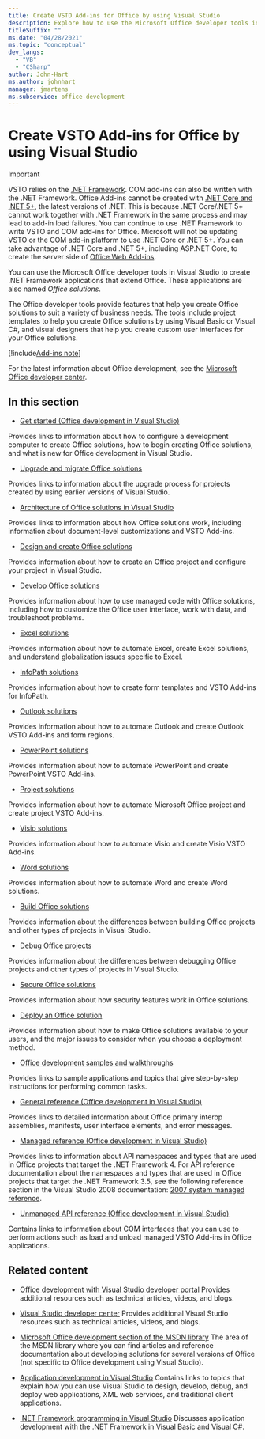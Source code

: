 ```yaml
---
title: Create VSTO Add-ins for Office by using Visual Studio
description: Explore how to use the Microsoft Office developer tools in Visual Studio to create .NET Framework applications that extend Office.
titleSuffix: ""
ms.date: "04/28/2021"
ms.topic: "conceptual"
dev_langs:
  - "VB"
  - "CSharp"
author: John-Hart
ms.author: johnhart
manager: jmartens
ms.subservice: office-development
---
```

# Create VSTO Add-ins for Office by using Visual Studio

> [!IMPORTANT]
> VSTO relies on the [.NET Framework](/dotnet/framework/get-started/overview). COM add-ins can also be written with the .NET Framework. Office Add-ins cannot be created with [.NET Core and .NET 5+](/dotnet/core/dotnet-five), the latest versions of .NET. This is because .NET Core/.NET 5+ cannot work together with .NET Framework in the same process and may lead to add-in load failures. You can continue to use .NET Framework to write VSTO and COM add-ins for Office. Microsoft will not be updating VSTO or the COM add-in platform to use .NET Core or .NET 5+. You can take advantage of .NET Core and .NET 5+, including ASP.NET Core, to create the server side of [Office Web Add-ins](/office/dev/add-ins/overview/office-add-ins).

  You can use the Microsoft Office developer tools in Visual Studio to create .NET Framework applications that extend Office. These applications are also named *Office solutions*.

 The Office developer tools provide features that help you create Office solutions to suit a variety of business needs. The tools include project templates to help you create Office solutions by using Visual Basic or Visual C#, and visual designers that help you create custom user interfaces for your Office solutions.

[!include[Add-ins note](includes/addinsnote.md)]

 For the latest information about Office development, see the [Microsoft Office developer center](https://developer.microsoft.com/office/docs).

## In this section
- [Get started &#40;Office development in Visual Studio&#41;](getting-started-office-development-in-visual-studio.md)

 Provides links to information about how to configure a development computer to create Office solutions, how to begin creating Office solutions, and what is new for Office development in Visual Studio.

- [Upgrade and migrate Office solutions](upgrading-and-migrating-office-solutions.md)

 Provides links to information about the upgrade process for projects created by using earlier versions of Visual Studio.

- [Architecture of Office solutions in Visual Studio](architecture-of-office-solutions-in-visual-studio.md)

 Provides links to information about how Office solutions work, including information about document-level customizations and VSTO Add-ins.

- [Design and create Office solutions](designing-and-creating-office-solutions.md)

 Provides information about how to create an Office project and configure your project in Visual Studio.

- [Develop Office solutions](developing-office-solutions.md)

 Provides information about how to use managed code with Office solutions, including how to customize the Office user interface, work with data, and troubleshoot problems.

- [Excel solutions](excel-solutions.md)

 Provides information about how to automate Excel, create Excel solutions, and understand globalization issues specific to Excel.

- [InfoPath solutions](infopath-solutions.md)

 Provides information about how to create form templates and VSTO Add-ins for InfoPath.

- [Outlook solutions](outlook-solutions.md)

 Provides information about how to automate Outlook and create Outlook VSTO Add-ins and form regions.

- [PowerPoint solutions](powerpoint-solutions.md)

 Provides information about how to automate PowerPoint and create PowerPoint VSTO Add-ins.

- [Project solutions](project-solutions.md)

 Provides information about how to automate Microsoft Office project and create project VSTO Add-ins.

- [Visio solutions](visio-solutions.md)

 Provides information about how to automate Visio and create Visio VSTO Add-ins.

- [Word solutions](word-solutions.md)

 Provides information about how to automate Word and create Word solutions.

- [Build Office solutions](building-office-solutions.md)

 Provides information about the differences between building Office projects and other types of projects in Visual Studio.

- [Debug Office projects](debugging-office-projects.md)

 Provides information about the differences between debugging Office projects and other types of projects in Visual Studio.

- [Secure Office solutions](securing-office-solutions.md)

 Provides information about how security features work in Office solutions.

- [Deploy an Office solution](deploying-an-office-solution.md)

 Provides information about how to make Office solutions available to your users, and the major issues to consider when you choose a deployment method.

- [Office development samples and walkthroughs](office-development-samples-and-walkthroughs.md)

 Provides links to sample applications and topics that give step-by-step instructions for performing common tasks.

- [General reference &#40;Office development in Visual Studio&#41;](general-reference-office-development-in-visual-studio.md)

 Provides links to detailed information about Office primary interop assemblies, manifests, user interface elements, and error messages.

- [Managed reference &#40;Office development in Visual Studio&#41;](managed-reference-office-development-in-visual-studio.md)

 Provides links to information about API namespaces and types that are used in Office projects that target the .NET Framework 4. For API reference documentation about the namespaces and types that are used in Office projects that target the .NET Framework 3.5, see the following reference section in the Visual Studio 2008 documentation: [2007 system managed reference](managed-reference-office-development-in-visual-studio.md).

- [Unmanaged API reference &#40;Office development in Visual Studio&#41;](unmanaged-api-reference-office-development-in-visual-studio.md)

 Contains links to information about COM interfaces that you can use to perform actions such as load and unload managed VSTO Add-ins in Office applications.

## Related content
- [Office development with Visual Studio developer portal](https://developer.microsoft.com/office/docs)
 Provides additional resources such as technical articles, videos, and blogs.

- [Visual Studio developer center](https://visualstudio.microsoft.com/)
 Provides additional Visual Studio resources such as technical articles, videos, and blogs.

- [Microsoft Office development section of the MSDN library](/previous-versions/office/office-12/bb726434(v=office.12))
 The area of the MSDN library where you can find articles and reference documentation about developing solutions for several versions of Office (not specific to Office development using Visual Studio).

- [Application development in Visual Studio](/previous-versions/h8w79z10(v=vs.140))
 Contains links to topics that explain how you can use Visual Studio to design, develop, debug, and deploy web applications, XML web services, and traditional client applications.

- [.NET Framework programming in Visual Studio](/previous-versions/visualstudio/visual-studio-2010/k1s94fta(v=vs.100))
 Discusses application development with the .NET Framework in Visual Basic and Visual C#.
